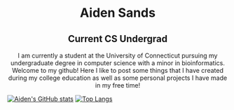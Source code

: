 <div align="center">
    <h1>Aiden Sands</h1>
    <h2>Current CS Undergrad</h2>
    <p>I am currently a student at the University of Connecticut pursuing my undergraduate degree in computer science with a minor in bioinformatics. Welcome to my github! Here I like to post some things that I have created during my college education as well as some personal projects I have made in my free time!</p>
</div>

[![Aiden's GitHub stats](https://github-readme-stats.vercel.app/api?username=aidensands&show_icons=true&theme=dark)](https://github.com/anuraghazra/github-readme-stats)
[![Top Langs](https://github-readme-stats.vercel.app/api/top-langs/?username=aidensands&show_icons=true&theme=dark)](https://github.com/anuraghazra/github-readme-stats)
<!--
**aidensands/aidensands** is a ✨ _special_ ✨ repository because its `README.md` (this file) appears on your GitHub profile.

Here are some ideas to get you started:

- 🔭 I’m currently working on ...
- 🌱 I’m currently learning ...
- 👯 I’m looking to collaborate on ...
- 🤔 I’m looking for help with ...
- 💬 Ask me about ...
- 📫 How to reach me: ...
- 😄 Pronouns: ...
- ⚡ Fun fact: ...
-->
